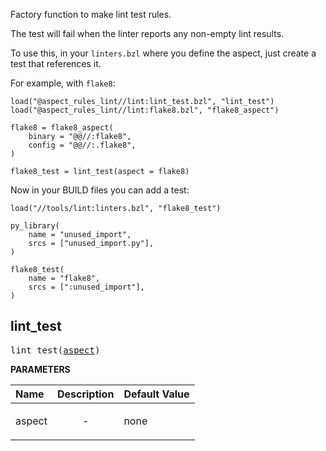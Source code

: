 <!-- Generated with Stardoc: http://skydoc.bazel.build -->

Factory function to make lint test rules.

The test will fail when the linter reports any non-empty lint results.

To use this, in your `linters.bzl` where you define the aspect, just create a test that references it.

For example, with `flake8`:

```starlark
load("@aspect_rules_lint//lint:lint_test.bzl", "lint_test")
load("@aspect_rules_lint//lint:flake8.bzl", "flake8_aspect")

flake8 = flake8_aspect(
    binary = "@@//:flake8",
    config = "@@//:.flake8",
)

flake8_test = lint_test(aspect = flake8)
```

Now in your BUILD files you can add a test:

```starlark
load("//tools/lint:linters.bzl", "flake8_test")

py_library(
    name = "unused_import",
    srcs = ["unused_import.py"],
)

flake8_test(
    name = "flake8",
    srcs = [":unused_import"],
)
```


<a id="lint_test"></a>

## lint_test

<pre>
lint_test(<a href="#lint_test-aspect">aspect</a>)
</pre>



**PARAMETERS**


| Name  | Description | Default Value |
| :------------- | :------------- | :------------- |
| <a id="lint_test-aspect"></a>aspect |  <p align="center"> - </p>   |  none |


